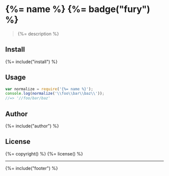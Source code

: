 # {%= name %} {%= badge("fury") %}

> {%= description %}

## Install
{%= include("install") %}

## Usage

```js
var normalize = require('{%= name %}');
console.log(normalize('\\foo\\bar\\baz\\'));
//=> '//foo/bar/baz'
```

## Author
{%= include("author") %}

## License
{%= copyright() %}
{%= license() %}

***

{%= include("footer") %}